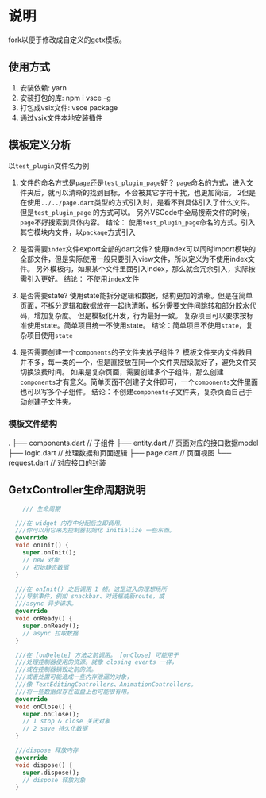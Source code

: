 # 说明

fork以便于修改成自定义的getx模板。

## 使用方式
 1. 安装依赖: yarn
 2. 安装打包的库: npm i vsce -g
 3. 打包成vsix文件: vsce package
 4. 通过vsix文件本地安装插件


## 模板定义分析

以`test_plugin`文件名为例

1. 文件的命名方式是`page`还是`test_plugin_page`好？
`page`命名的方式，进入文件夹后，就可以清晰的找到目标，不会被其它字符干扰，也更加简洁。
2但是在使用`../../page.dart`类型的方式引入时，是看不到具体引入了什么文件。 但是`test_plugin_page`
的方式可以。 
另外VSCode中全局搜索文件的时候，`page`不好搜索到具体内容。
结论： 使用`test_plugin_page`命名的方式。引入其它模块内文件，以`package`方式引入

2. 是否需要`index`文件export全部的dart文件?
使用index可以同时import模块的全部文件，但是实际使用一般只要引入view文件，所以定义为不使用index文件。
另外模板内，如果某个文件里面引入index，那么就会冗余引入，实际按需引入更好。
结论： 不使用`index`文件

3. 是否需要state?
使用state能拆分逻辑和数据，结构更加的清晰。但是在简单页面，不拆分逻辑和数据放在一起也清晰，拆分需要文件间跳转和部分胶水代码，增加复杂度。
但是模板化开发，行为最好一致。 复杂项目可以要求按标准使用state。简单项目统一不使用state。
结论：简单项目不使用`state`，复杂项目使用`state`

4. 是否需要创建一个`components`的子文件夹放子组件？
模板文件夹内文件数目并不多，每一类的一个，但是直接放在同一个文件夹层级就好了，避免文件夹切换浪费时间。
如果是复杂页面，需要创建多个子组件，那么创建`components`才有意义。简单页面不创建子文件即可，一个`components`文件里面也可以写多个子组件。
结论：不创建`components`子文件夹，复杂页面自己手动创建子文件夹。

###  模板文件结构
.
├── components.dart     // 子组件 
├── entity.dart         // 页面对应的接口数据model
├── logic.dart          // 处理数据和页面逻辑
├── page.dart           // 页面视图
└── request.dart        // 对应接口的封装

## GetxController生命周期说明

```dart
    /// 生命周期

  ///在 widget 内存中分配后立即调用。
  ///你可以用它来为控制器初始化 initialize 一些东西。
  @override
  void onInit() {
    super.onInit();
    // new 对象
    // 初始静态数据
  }

  ///在 onInit() 之后调用 1 帧。这是进入的理想场所
  ///导航事件，例如 snackbar、对话框或新route，或
  ///async 异步请求。
  @override
  void onReady() {
    super.onReady();
    // async 拉取数据
  }

  ///在 [onDelete] 方法之前调用。 [onClose] 可能用于
  ///处理控制器使用的资源。就像 closing events 一样，
  ///或在控制器销毁之前的流。
  ///或者处置可能造成一些内存泄漏的对象，
  ///像 TextEditingControllers、AnimationControllers。
  ///将一些数据保存在磁盘上也可能很有用。
  @override
  void onClose() {
    super.onClose();
    // 1 stop & close 关闭对象
    // 2 save 持久化数据
  }

  ///dispose 释放内存
  @override
  void dispose() {
    super.dispose();
    // dispose 释放对象
  }
```